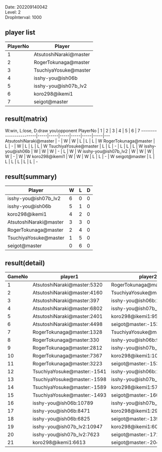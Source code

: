 Date: 202209140042  
Level: 2  
DropInterval: 1000  
## player list
PlayerNo  |  Player
----------|------------------------
1         |  AtsutoshiNaraki@master
2         |  RogerTokunaga@master
3         |  TsuchiyaYosuke@master
4         |  isshy-you@ish06b
5         |  isshy-you@ish07b_lv2
6         |  koro298@ikemi1
7         |  seigot@master
## result(matrix)
W:win, L:lose, D:draw
you\opponent PlayerNo   |  1  |  2  |  3  |  4  |  5  |  6  |  7
------------------------|-----|-----|-----|-----|-----|-----|---
AtsutoshiNaraki@master  |  -  |  W  |  W  |  L  |  L  |  L  |  W
RogerTokunaga@master    |  L  |  -  |  W  |  L  |  L  |  L  |  W
TsuchiyaYosuke@master   |  L  |  L  |  -  |  L  |  L  |  L  |  W
isshy-you@ish06b        |  W  |  W  |  W  |  -  |  L  |  W  |  W
isshy-you@ish07b_lv2    |  W  |  W  |  W  |  W  |  -  |  W  |  W
koro298@ikemi1          |  W  |  W  |  W  |  L  |  L  |  -  |  W
seigot@master           |  L  |  L  |  L  |  L  |  L  |  L  |  -
## result(summary)
Player                  |  W  |  L  |  D
------------------------|-----|-----|---
isshy-you@ish07b_lv2    |  6  |  0  |  0
isshy-you@ish06b        |  5  |  1  |  0
koro298@ikemi1          |  4  |  2  |  0
AtsutoshiNaraki@master  |  3  |  3  |  0
RogerTokunaga@master    |  2  |  4  |  0
TsuchiyaYosuke@master   |  1  |  5  |  0
seigot@master           |  0  |  6  |  0
## result(detail)
GameNo  |  player1                      |  player2
--------|-------------------------------|-----------------------------
1       |  AtsutoshiNaraki@master:5320  |  RogerTokunaga@master:3972
2       |  AtsutoshiNaraki@master:4160  |  TsuchiyaYosuke@master:-1487
3       |  AtsutoshiNaraki@master:397   |  isshy-you@ish06b:12842
4       |  AtsutoshiNaraki@master:6802  |  isshy-you@ish07b_lv2:11921
5       |  AtsutoshiNaraki@master:2401  |  koro298@ikemi1:9560
6       |  AtsutoshiNaraki@master:4498  |  seigot@master:-1535
7       |  RogerTokunaga@master:1328    |  TsuchiyaYosuke@master:-1584
8       |  RogerTokunaga@master:330     |  isshy-you@ish06b:9881
9       |  RogerTokunaga@master:2812    |  isshy-you@ish07b_lv2:14608
10      |  RogerTokunaga@master:7367    |  koro298@ikemi1:10041
11      |  RogerTokunaga@master:3223    |  seigot@master:-1537
12      |  TsuchiyaYosuke@master:-1541  |  isshy-you@ish06b:11070
13      |  TsuchiyaYosuke@master:-1598  |  isshy-you@ish07b_lv2:13598
14      |  TsuchiyaYosuke@master:-1589  |  koro298@ikemi1:5705
15      |  TsuchiyaYosuke@master:-1493  |  seigot@master:-1604
16      |  isshy-you@ish06b:10789       |  isshy-you@ish07b_lv2:14961
17      |  isshy-you@ish06b:8471        |  koro298@ikemi1:2943
18      |  isshy-you@ish06b:6825        |  seigot@master:-1398
19      |  isshy-you@ish07b_lv2:10947   |  koro298@ikemi1:6059
20      |  isshy-you@ish07b_lv2:7623    |  seigot@master:-1711
21      |  koro298@ikemi1:6613          |  seigot@master:-2043
